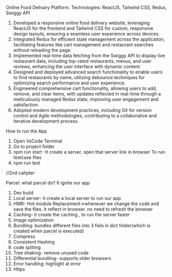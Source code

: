 
Online Food Delivary Platform.
Technologies: ReactJS, Tailwind CSS, Redux, Swiggy API

1. Developed a responsive online food delivery website, leveraging ReactJS for the frontend and Tailwind CSS for custom, responsive design layouts, ensuring a seamless user experience across devices.
2. Integrated Redux for efficient state management across the application, facilitating features like cart management and restaurant searches without reloading the page.
3.  Implemented real-time data fetching from the Swiggy API to display live restaurant data, including top-rated restaurants, menus, and user reviews, enhancing the user interface with dynamic content.
4. Designed and deployed advanced search functionality to enable users to find restaurants by name, utilizing debounce techniques for optimizing search performance and user experience.
5. Engineered comprehensive cart functionality, allowing users to add, remove, and clear items, with updates reflected in real-time through a meticulously managed Redux state, improving user engagement and satisfaction.
6. Adopted modern development practices, including Git for version control and Agile methodologies, contributing to a collaborative and iterative development process.


How to run the App

1. Open VsCode Terminal
2. Go to project folder
3. npm run start
   -It create a server. open that server link in browser
To run testcase files
4. npm run test
   









//2nd cahpter

Parcel:
what parcel do?
It ignite our app
1. Dev build
2. Local server- it create a local server to run our app
3. HMR- Hot module Replacement->whenever we change the code and save the files. it reflect in browser. no need to refresh the browser
4. Caching- it create the caching , to run the server faster
5. Image optimization
6. Bundling: bundles different files into 3 fiels in dict folder(which is created when parcel is executed)
7. Compress
8. Consistent Hashing
9. code spliting
10. Tree shaking- remove unused code
11. Differential bundling-  supports older browsers
12. Error handling: highlight at error
13. Https
